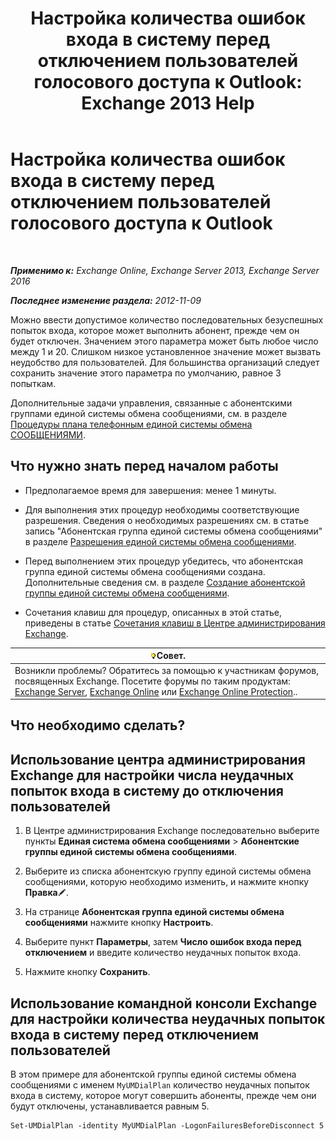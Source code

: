 ﻿---
title: 'Настройка количества ошибок входа в систему перед отключением пользователей голосового доступа к Outlook: Exchange 2013 Help'
TOCTitle: Настройка количества ошибок входа в систему перед отключением пользователей голосового доступа к Outlook
ms:assetid: 02f93888-168c-44bb-8cf6-17f5fcc3d733
ms:mtpsurl: https://technet.microsoft.com/ru-ru/library/Ee423537(v=EXCHG.150)
ms:contentKeyID: 50487359
ms.date: 05/22/2018
mtps_version: v=EXCHG.150
ms.translationtype: MT
---

# Настройка количества ошибок входа в систему перед отключением пользователей голосового доступа к Outlook

 

_**Применимо к:** Exchange Online, Exchange Server 2013, Exchange Server 2016_

_**Последнее изменение раздела:** 2012-11-09_

Можно ввести допустимое количество последовательных безуспешных попыток входа, которое может выполнить абонент, прежде чем он будет отключен. Значением этого параметра может быть любое число между 1 и 20. Слишком низкое установленное значение может вызвать неудобство для пользователей. Для большинства организаций следует сохранить значение этого параметра по умолчанию, равное 3 попыткам.

Дополнительные задачи управления, связанные с абонентскими группами единой системы обмена сообщениями, см. в разделе [Процедуры плана телефонным единой системы обмена СООБЩЕНИЯМИ](um-dial-plan-procedures-exchange-2013-help.md).

## Что нужно знать перед началом работы

  - Предполагаемое время для завершения: менее 1 минуты.

  - Для выполнения этих процедур необходимы соответствующие разрешения. Сведения о необходимых разрешениях см. в статье запись "Абонентская группа единой системы обмена сообщениями" в разделе [Разрешения единой системы обмена сообщениями](unified-messaging-permissions-exchange-2013-help.md).

  - Перед выполнением этих процедур убедитесь, что абонентская группа единой системы обмена сообщениями создана. Дополнительные сведения см. в разделе [Создание абонентской группы единой системы обмена сообщениями](create-a-um-dial-plan-exchange-2013-help.md).

  - Сочетания клавиш для процедур, описанных в этой статье, приведены в статье [Сочетания клавиш в Центре администрирования Exchange](keyboard-shortcuts-in-the-exchange-admin-center-exchange-online-protection-help.md).

<table>
<thead>
<tr class="header">
<th><img src="images/Bb124558.tip(EXCHG.150).gif" title="Совет" alt="Совет" />Совет.</th>
</tr>
</thead>
<tbody>
<tr class="odd">
<td>Возникли проблемы? Обратитесь за помощью к участникам форумов, посвященных Exchange. Посетите форумы по таким продуктам: <a href="https://go.microsoft.com/fwlink/p/?linkid=60612">Exchange Server</a>, <a href="https://go.microsoft.com/fwlink/p/?linkid=267542">Exchange Online</a> или <a href="https://go.microsoft.com/fwlink/p/?linkid=285351">Exchange Online Protection</a>..</td>
</tr>
</tbody>
</table>


## Что необходимо сделать?

## Использование центра администрирования Exchange для настройки числа неудачных попыток входа в систему до отключения пользователей

1.  В Центре администрирования Exchange последовательно выберите пункты **Единая система обмена сообщениями** \> **Абонентские группы единой системы обмена сообщениями**.

2.  Выберите из списка абонентскую группу единой системы обмена сообщениями, которую необходимо изменить, и нажмите кнопку **Правка**![Значок редактирования](images/Bb124582.6f53ccb2-1f13-4c02-bea0-30690e6ea71d(EXCHG.150).gif "Значок редактирования").

3.  На странице **Абонентская группа единой системы обмена сообщениями** нажмите кнопку **Настроить**.

4.  Выберите пункт **Параметры**, затем **Число ошибок входа перед отключением** и введите количество неудачных попыток входа.

5.  Нажмите кнопку **Сохранить**.

## Использование командной консоли Exchange для настройки количества неудачных попыток входа в систему перед отключением пользователей

В этом примере для абонентской группы единой системы обмена сообщениями с именем `MyUMDialPlan` количество неудачных попыток входа в систему, которое могут совершить абоненты, прежде чем они будут отключены, устанавливается равным 5.

    Set-UMDialPlan -identity MyUMDialPlan -LogonFailuresBeforeDisconnect 5

